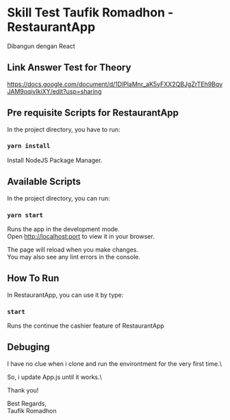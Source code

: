 # Skill Test Taufik Romadhon - RestaurantApp
Dibangun dengan React

## Link Answer Test for Theory
https://docs.google.com/document/d/1DlPlaMnr_aK5yFXX2QBJgZrTEh9BqyJAM9oqivIkiXY/edit?usp=sharing

## Pre requisite Scripts for RestaurantApp
In the project directory, you have to run:

### `yarn install`

Install NodeJS Package Manager.


## Available Scripts

In the project directory, you can run:

### `yarn start`
Runs the app in the development mode.\
Open [http://localhost:port](http://localhost:port) to view it in your browser.

The page will reload when you make changes.\
You may also see any lint errors in the console.

## How To Run
In RestaurantApp, you can use it by type:

### `start`
Runs the continue the cashier feature of RestaurantApp


## Debuging

I have no clue when i clone and run the environtment for the very first time.\

So, i update App.js until it works.\


Thank you!

Best Regards, \
Taufik Romadhon

